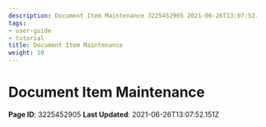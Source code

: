 ```yaml
---
description: Document Item Maintenance 3225452905 2021-06-26T13:07:52.
tags:
- user-guide
- tutorial
title: Document Item Maintenance
weight: 10
---
```


# Document Item Maintenance
**Page ID**: 3225452905
**Last Updated**: 2021-06-26T13:07:52.151Z